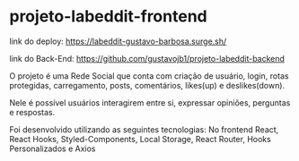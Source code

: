 # projeto-labeddit-frontend

link do deploy: https://labeddit-gustavo-barbosa.surge.sh/

link do Back-End: https://github.com/gustavojb1/projeto-labeddit-backend


<p>O projeto é uma Rede Social que conta com criação de usuário, login, rotas protegidas, carregamento, posts, comentários, likes(up) e deslikes(down).</p>
<p>Nele é possível usuários interagirem entre si, expressar opiniões, perguntas e respostas.</p>
<p>Foi desenvolvido utilizando as seguintes tecnologias: 
No frontend React, React Hooks, Styled-Components, Local Storage, React Router, Hooks Personalizados e Axios</p>
